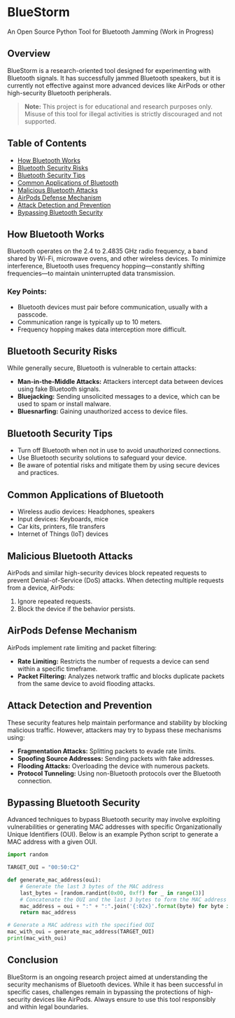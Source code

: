 
# BlueStorm
An Open Source Python Tool for Bluetooth Jamming (Work in Progress)

## Overview
BlueStorm is a research-oriented tool designed for experimenting with Bluetooth signals. It has successfully jammed Bluetooth speakers, but it is currently not effective against more advanced devices like AirPods or other high-security Bluetooth peripherals.

> **Note:** This project is for educational and research purposes only. Misuse of this tool for illegal activities is strictly discouraged and not supported.

## Table of Contents
- [How Bluetooth Works](#how-bluetooth-works)
- [Bluetooth Security Risks](#bluetooth-security-risks)
- [Bluetooth Security Tips](#bluetooth-security-tips)
- [Common Applications of Bluetooth](#common-applications-of-bluetooth)
- [Malicious Bluetooth Attacks](#malicious-bluetooth-attacks)
- [AirPods Defense Mechanism](#airpods-defense-mechanism)
- [Attack Detection and Prevention](#attack-detection-and-prevention)
- [Bypassing Bluetooth Security](#bypassing-bluetooth-security)

## How Bluetooth Works
Bluetooth operates on the 2.4 to 2.4835 GHz radio frequency, a band shared by Wi-Fi, microwave ovens, and other wireless devices. To minimize interference, Bluetooth uses frequency hopping—constantly shifting frequencies—to maintain uninterrupted data transmission.

### Key Points:
- Bluetooth devices must pair before communication, usually with a passcode.
- Communication range is typically up to 10 meters.
- Frequency hopping makes data interception more difficult.

## Bluetooth Security Risks
While generally secure, Bluetooth is vulnerable to certain attacks:
- **Man-in-the-Middle Attacks:** Attackers intercept data between devices using fake Bluetooth signals.
- **Bluejacking:** Sending unsolicited messages to a device, which can be used to spam or install malware.
- **Bluesnarfing:** Gaining unauthorized access to device files.

## Bluetooth Security Tips
- Turn off Bluetooth when not in use to avoid unauthorized connections.
- Use Bluetooth security solutions to safeguard your device.
- Be aware of potential risks and mitigate them by using secure devices and practices.

## Common Applications of Bluetooth
- Wireless audio devices: Headphones, speakers
- Input devices: Keyboards, mice
- Car kits, printers, file transfers
- Internet of Things (IoT) devices

## Malicious Bluetooth Attacks
AirPods and similar high-security devices block repeated requests to prevent Denial-of-Service (DoS) attacks. When detecting multiple requests from a device, AirPods:
1. Ignore repeated requests.
2. Block the device if the behavior persists.

## AirPods Defense Mechanism
AirPods implement rate limiting and packet filtering:
- **Rate Limiting:** Restricts the number of requests a device can send within a specific timeframe.
- **Packet Filtering:** Analyzes network traffic and blocks duplicate packets from the same device to avoid flooding attacks.

## Attack Detection and Prevention
These security features help maintain performance and stability by blocking malicious traffic. However, attackers may try to bypass these mechanisms using:
- **Fragmentation Attacks:** Splitting packets to evade rate limits.
- **Spoofing Source Addresses:** Sending packets with fake addresses.
- **Flooding Attacks:** Overloading the device with numerous packets.
- **Protocol Tunneling:** Using non-Bluetooth protocols over the Bluetooth connection.

## Bypassing Bluetooth Security
Advanced techniques to bypass Bluetooth security may involve exploiting vulnerabilities or generating MAC addresses with specific Organizationally Unique Identifiers (OUI). Below is an example Python script to generate a MAC address with a given OUI.

```python
import random

TARGET_OUI = "00:50:C2"

def generate_mac_address(oui):
    # Generate the last 3 bytes of the MAC address
    last_bytes = [random.randint(0x00, 0xff) for _ in range(3)]
    # Concatenate the OUI and the last 3 bytes to form the MAC address
    mac_address = oui + ":" + ":".join('{:02x}'.format(byte) for byte in last_bytes)
    return mac_address

# Generate a MAC address with the specified OUI
mac_with_oui = generate_mac_address(TARGET_OUI)
print(mac_with_oui)
```

## Conclusion
BlueStorm is an ongoing research project aimed at understanding the security mechanisms of Bluetooth devices. While it has been successful in specific cases, challenges remain in bypassing the protections of high-security devices like AirPods. Always ensure to use this tool responsibly and within legal boundaries.
